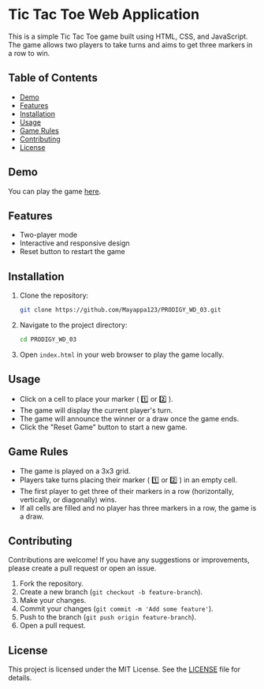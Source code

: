 # Tic Tac Toe Web Application

This is a simple Tic Tac Toe game built using HTML, CSS, and JavaScript. The game allows two players to take turns and aims to get three markers in a row to win.

## Table of Contents

- [Demo](#demo)
- [Features](#features)
- [Installation](#installation)
- [Usage](#usage)
- [Game Rules](#game-rules)
- [Contributing](#contributing)
- [License](#license)

## Demo

You can play the game <a href="https://mayappa123.github.io/PRODIGY_WD_03/" target="_blank">here</a>.


## Features

- Two-player mode
- Interactive and responsive design
- Reset button to restart the game

## Installation

1. Clone the repository:

    ```bash
    git clone https://github.com/Mayappa123/PRODIGY_WD_03.git
    ```

2. Navigate to the project directory:

    ```bash
    cd PRODIGY_WD_03
    ```

3. Open `index.html` in your web browser to play the game locally.

## Usage

- Click on a cell to place your marker ( 1️⃣ or 2️⃣ ).
- The game will display the current player's turn.
- The game will announce the winner or a draw once the game ends.
- Click the "Reset Game" button to start a new game.

## Game Rules

- The game is played on a 3x3 grid.
- Players take turns placing their marker ( 1️⃣ or 2️⃣ ) in an empty cell.
- The first player to get three of their markers in a row (horizontally, vertically, or diagonally) wins.
- If all cells are filled and no player has three markers in a row, the game is a draw.

## Contributing

Contributions are welcome! If you have any suggestions or improvements, please create a pull request or open an issue.

1. Fork the repository.
2. Create a new branch (`git checkout -b feature-branch`).
3. Make your changes.
4. Commit your changes (`git commit -m 'Add some feature'`).
5. Push to the branch (`git push origin feature-branch`).
6. Open a pull request.

## License

This project is licensed under the MIT License. See the [LICENSE](LICENSE) file for details.
